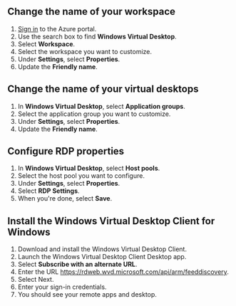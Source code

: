 

## Change the name of your workspace

1. [Sign in](https://portal.azure.com/learn.docs.microsoft.com?azure-portal=true) to the Azure portal.
1. Use the search box to find **Windows Virtual Desktop**.
1. Select **Workspace**.
1. Select the workspace you want to customize.
1. Under **Settings**, select **Properties**.
1. Update the **Friendly name**.

## Change the name of your virtual desktops

1. In **Windows Virtual Desktop**, select **Application groups**.
1. Select the application group you want to customize.
1. Under **Settings**, select **Properties**.
1. Update the **Friendly name**.

## Configure RDP properties 

1. In **Windows Virtual Desktop**, select **Host pools**.
1. Select the host pool you want to configure.
1. Under **Settings**, select **Properties**.
1. Select **RDP Settings**.
1. When you're done, select **Save**.

<!--What do we recommend they update here? Why do they commonly come here -->


## Install the Windows Virtual Desktop Client for Windows

1. Download and install the Windows Virtual Desktop Client.
2. Launch the Windows Virtual Desktop Client Desktop app.
3. Select **Subscribe with an alternate URL**.
4. Enter the URL https://rdweb.wvd.microsoft.com/api/arm/feeddiscovery.
6. Select Next.
7. Enter your sign-in credentials.
8. You should see your remote apps and desktop.